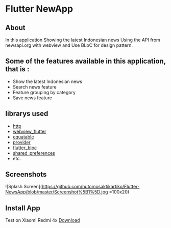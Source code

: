 # Flutter NewApp

## About

In this application Showing the latest Indonesian news Using the API from newsapi.org with webview and Use BLoC for design pattern.

## Some of the features available in this application, that is :
- Show the latest Indonesian news
- Search news feature
- Feature grouping by category
- Save news feature

## librarys used
- [http](https://pub.dev/packages/http)
- [webview_flutter](https://pub.dev/packages/webview_flutter)
- [equatable](https://pub.dev/packages/equatable)
- [provider](https://pub.dev/packages/provider)
- [flutter_bloc](https://pub.dev/packages/flutter_bloc)
- [shared_preferences](https://pub.dev/packages/shared_preferences)
- etc.

## Screenshots
![Splash Screen](https://github.com/hutomosaktikartiko/Flutter-NewsApp/blob/master/Screenshot%5B1%5D.jpg =100x20)
## Install App
Test on Xiaomi Redmi 4x
[Download](https://drive.google.com/file/d/1SYnHTdN12-tWdF37SMvuhNwkPsdkpc2i/view?usp=sharing)
